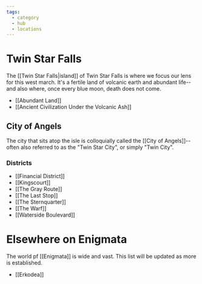 ```yaml
---
tags:
  - category
  - hub
  - locations
---
```

# Twin Star Falls
The [[Twin Star Falls|island]] of Twin Star Falls is where we focus our lens for this west march. It's a fertile land of volcanic earth and abundant life-- and also where, once every blue moon, death does not come.
* [[Abundant Land]]
* [[Ancient Civilization Under the Volcanic Ash]]
## City of Angels
The city that sits atop the isle is colloquially called the [[City of Angels]]-- often also referred to as the "Twin Star City", or simply "Twin City".
### Districts
* [[Financial District]]
* [[Kingscourt]]
* [[The Gray Route]]
* [[The Last Stop]]
* [[The Sternquarter]]
* [[The Warf]]
* [[Waterside Boulevard]]

# Elsewhere on Enigmata
The world pf [[Enigmata]] is wide and vast. This list will be updated as more is established.
* [[Erkodea]]
